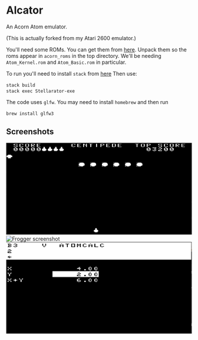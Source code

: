 # Alcator

An Acorn Atom emulator.

(This is actually forked from my Atari 2600 emulator.)

You'll need some ROMs.
You can get them from [here](http://www.acornatom.nl/atom_handleidingen/aw123/acorn_roms.htm).
Unpack them so the roms appear in `acorn_roms` in the top directory.
We'll be needing `Atom_Kernel.rom` and `Atom_Basic.rom` in particular.

To run you'll need to install `stack` from [here](.)
Then use:

    stack build
    stack exec Stellarator-exe

The code uses `glfw`. You may need to install `homebrew` and then run

    brew install glfw3

Screenshots
-----------
![Centipede screenshot](docs/centipede.gif?raw=true "Centipede screenshot")
![Frogger screenshot](docs/frogger.gif?raw=true "Frogger screenshot")
![Atomcalc screenshot](docs/atomcalc.gif?raw=true "Atomcalc screenshot")
